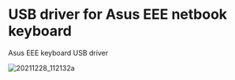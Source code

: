 # USB driver for Asus EEE netbook keyboard
Asus EEE keyboard USB driver 

![20211228_112132a](https://user-images.githubusercontent.com/15019777/151673018-8e90bcf7-9eb3-4869-b3e0-202c22905a9b.jpg)
